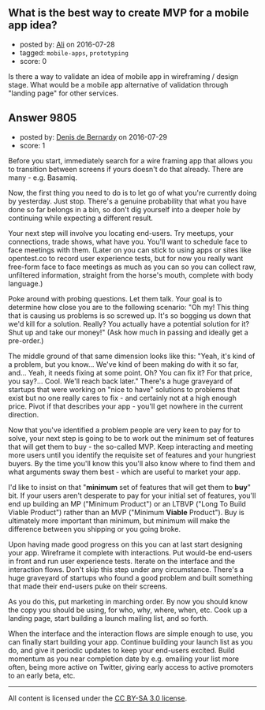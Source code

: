 ## What is the best way to create MVP for a mobile app idea?

- posted by: [Ali](https://stackexchange.com/users/4905/ali) on 2016-07-28
- tagged: `mobile-apps`, `prototyping`
- score: 0

<p>Is there a way to validate an idea of mobile app in wireframing / design stage. What would be a mobile app alternative of validation through "landing page" for other services.</p>



## Answer 9805

- posted by: [Denis de Bernardy](https://stackexchange.com/users/182468/denis-de-bernardy) on 2016-07-29
- score: 1

<p>Before you start, immediately search for a wire framing app that allows you to transition between screens if yours doesn't do that already. There are many - e.g. Basamiq.</p>

<p>Now, the first thing you need to do is to let go of what you're currently doing by yesterday. Just stop. There's a genuine probability that what you have done so far belongs in a bin, so don't dig yourself into a deeper hole by continuing while expecting a different result.</p>

<p>Your next step will involve you locating end-users. Try meetups, your connections, trade shows, what have you. You'll want to schedule face to face meetings with them. (Later on you can stick to using apps or sites like opentest.co to record user experience tests, but for now you really want free-form face to face meetings as much as you can so you can collect raw, unfiltered information, straight from the horse's mouth, complete with body language.)</p>

<p>Poke around with probing questions. Let them talk. Your goal is to determine how close you are to the following scenario: "Oh my! This thing that is causing us problems is so screwed up. It's so bogging us down that we'd kill for a solution. Really? You actually have a potential solution for it? Shut up and take our money!" (Ask how much in passing and ideally get a pre-order.)</p>

<p>The middle ground of that same dimension looks like this: "Yeah, it's kind of a problem, but you know... We've kind of been making do with it so far, and... Yeah, it needs fixing at some point. Oh? You can fix it? For that price, you say?... Cool. We'll reach back later." There's a huge graveyard of startups that were working on "nice to have" solutions to problems that exist but no one really cares to fix - and certainly not at a high enough price. Pivot if that describes your app - you'll get nowhere in the current direction.</p>

<p>Now that you've identified a problem people are very keen to pay for to solve, your next step is going to be to work out the minimum set of features that will get them to buy - the so-called MVP. Keep interacting and meeting more users until you identify the requisite set of features and your hungriest buyers. By the time you'll know this you'll also know where to find them and what arguments sway them best - which are useful to market your app.</p>

<p>I'd like to insist on that "<strong>minimum</strong> set of features that will get them to <strong>buy</strong>" bit. If your users aren't desperate to pay for your initial set of features, you'll end up building an MP ("Minimum Product") or an LTBVP ("Long To Build Viable Product") rather than an MVP ("Minimum <strong>Viable</strong> Product"). Buy is ultimately more important than minimum, but minimum will make the difference between you shipping or you going broke.</p>

<p>Upon having made good progress on this you can at last start designing your app. Wireframe it complete with interactions. Put would-be end-users in front and run user experience tests. Iterate on the interface and the interaction flows. Don't skip this step under any circumstance. There's a huge graveyard of startups who found a good problem and built something that made their end-users puke on their screens.</p>

<p>As you do this, put marketing in marching order. By now you should know the copy you should be using, for who, why, where, when, etc. Cook up a landing page, start building a launch mailing list, and so forth.</p>

<p>When the interface and the interaction flows are simple enough to use, you can finally start building your app. Continue building your launch list as you do, and give it periodic updates to keep your end-users excited. Build momentum as you near completion date by e.g. emailing your list more often, being more active on Twitter, giving early access to active promoters to an early beta, etc.</p>




---

All content is licensed under the [CC BY-SA 3.0 license](https://creativecommons.org/licenses/by-sa/3.0/).
